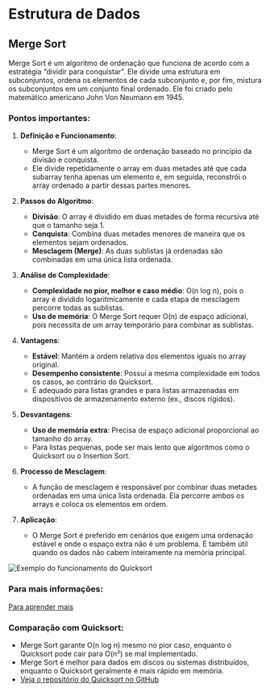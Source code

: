 # Estrutura de Dados

## Merge Sort
Merge Sort é um algoritmo de ordenação que funciona de acordo com a estratégia “dividir para conquistar”. Ele divide uma estrutura em subconjuntos, ordena os elementos de cada subconjunto e, por fim, mistura os subconjuntos em um conjunto final ordenado. Ele foi criado pelo matemático americano John Von Neumann em 1945.

### Pontos importantes:

1. **Definição e Funcionamento**:
   - Merge Sort é um algoritmo de ordenação baseado no princípio da divisão e conquista.
   - Ele divide repetidamente o array em duas metades até que cada subarray tenha apenas um elemento e, em seguida, reconstrói o array ordenado a partir dessas partes menores.

2. **Passos do Algoritmo**:
   - **Divisão**: O array é dividido em duas metades de forma recursiva até que o tamanho seja 1.
   - **Conquista**: Combina duas metades menores de maneira que os elementos sejam ordenados.
   - **Mesclagem (Merge)**: As duas sublistas já ordenadas são combinadas em uma única lista ordenada.

3. **Análise de Complexidade**:
   - **Complexidade no pior, melhor e caso médio**: O(n log n), pois o array é dividido logaritmicamente e cada etapa de mesclagem percorre todas as sublistas.
   - **Uso de memória**: O Merge Sort requer O(n) de espaço adicional, pois necessita de um array temporário para combinar as sublistas.

4. **Vantagens**:
   - **Estável**: Mantém a ordem relativa dos elementos iguais no array original.
   - **Desempenho consistente**: Possui a mesma complexidade em todos os casos, ao contrário do Quicksort.
   - É adequado para listas grandes e para listas armazenadas em dispositivos de armazenamento externo (ex., discos rígidos).

5. **Desvantagens**:
   - **Uso de memória extra**: Precisa de espaço adicional proporcional ao tamanho do array.
   - Para listas pequenas, pode ser mais lento que algoritmos como o Quicksort ou o Insertion Sort.

6. **Processo de Mesclagem**:
   - A função de mesclagem é responsável por combinar duas metades ordenadas em uma única lista ordenada. Ela percorre ambos os arrays e coloca os elementos em ordem.

7. **Aplicação**:
   - O Merge Sort é preferido em cenários que exigem uma ordenação estável e onde o espaço extra não é um problema. É também útil quando os dados não cabem inteiramente na memória principal.

![Exemplo do funcionamento do Quicksort](https://www.w3schools.com/dsa/img_mergesort_long.png)

### Para mais informações:
[Para aprender mais](https://www.w3schools.com/dsa/dsa_algo_mergesort.php)

### Comparação com Quicksort:
- Merge Sort garante O(n log n) mesmo no pior caso, enquanto o Quicksort pode cair para O(n²) se mal implementado.
- Merge Sort é melhor para dados em discos ou sistemas distribuídos, enquanto o Quicksort geralmente é mais rápido em memória.
- [Veja o repositório do Quicksort no GitHub](https://github.com/JandersonMota/estrutura-de-dados/tree/main/Quicksort)


